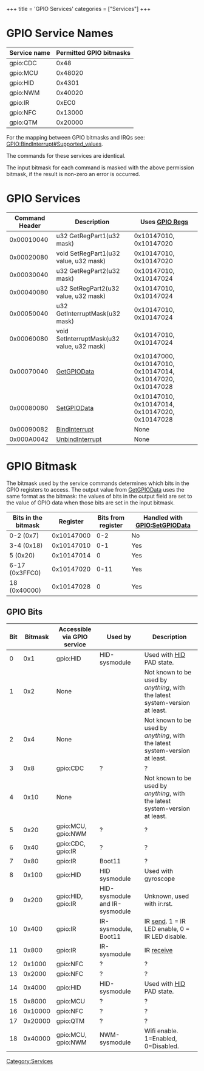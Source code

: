 +++
title = 'GPIO Services'
categories = ["Services"]
+++

# GPIO Service Names

| Service name | Permitted GPIO bitmasks |
|--------------|-------------------------|
| gpio:CDC     | 0x48                    |
| gpio:MCU     | 0x48020                 |
| gpio:HID     | 0x4301                  |
| gpio:NWM     | 0x40020                 |
| gpio:IR      | 0xEC0                   |
| gpio:NFC     | 0x13000                 |
| gpio:QTM     | 0x20000                 |

For the mapping between GPIO bitmasks and IRQs see: [GPIO:BindInterrupt#Supported_values](GPIO:BindInterrupt#supported_values "wikilink").

The commands for these services are identical.

The input bitmask for each command is masked with the above permission bitmask, if the result is non-zero an error is occurred.

# GPIO Services

| Command Header | Description | Uses [GPIO Regs](GPIO_Registers "wikilink") |
|----|----|----|
| 0x00010040 | u32 GetRegPart1(u32 mask) | 0x10147010, 0x10147020 |
| 0x00020080 | void SetRegPart1(u32 value, u32 mask) | 0x10147010, 0x10147020 |
| 0x00030040 | u32 GetRegPart2(u32 mask) | 0x10147010, 0x10147024 |
| 0x00040080 | u32 SetRegPart2(u32 value, u32 mask) | 0x10147010, 0x10147024 |
| 0x00050040 | u32 GetInterruptMask(u32 mask) | 0x10147010, 0x10147024 |
| 0x00060080 | void SetInterruptMask(u32 value, u32 mask) | 0x10147010, 0x10147024 |
| 0x00070040 | [GetGPIOData](GPIO:GetGPIOData "wikilink") | 0x10147000, 0x10147010, 0x10147014, 0x10147020, 0x10147028 |
| 0x00080080 | [SetGPIOData](GPIO:SetGPIOData "wikilink") | 0x10147010, 0x10147014, 0x10147020, 0x10147028 |
| 0x00090082 | [BindInterrupt](GPIO:BindInterrupt "wikilink") | None |
| 0x000A0042 | [UnbindInterrupt](GPIO:UnbindInterrupt "wikilink") | None |

# GPIO Bitmask

The bitmask used by the service commands determines which bits in the GPIO registers to access. The output value from [GetGPIOData](GPIO:GetGPIOData "wikilink") uses the same format as the bitmask: the values of bits in the output field are set to the value of GPIO data when those bits are set in the input bitmask.

| Bits in the bitmask | Register | Bits from register | Handled with [GPIO:SetGPIOData](GPIO:SetGPIOData "wikilink") |
|----|----|----|----|
| 0-2 (0x7) | 0x10147000 | 0-2 | No |
| 3-4 (0x18) | 0x10147010 | 0-1 | Yes |
| 5 (0x20) | 0x10147014 | 0 | Yes |
| 6-17 (0x3FFC0) | 0x10147020 | 0-11 | Yes |
| 18 (0x40000) | 0x10147028 | 0 | Yes |

## GPIO Bits

| Bit | Bitmask | Accessible via GPIO service | Used by | Description |
|----|----|----|----|----|
| 0 | 0x1 | gpio:HID | HID-sysmodule | Used with [HID](HID_Shared_Memory "wikilink") PAD state. |
| 1 | 0x2 | None |  | Not known to be used by *anything*, with the latest system-version at least. |
| 2 | 0x4 | None |  | Not known to be used by *anything*, with the latest system-version at least. |
| 3 | 0x8 | gpio:CDC | ? | ? |
| 4 | 0x10 | None |  | Not known to be used by *anything*, with the latest system-version at least. |
| 5 | 0x20 | gpio:MCU, gpio:NWM | ? | ? |
| 6 | 0x40 | gpio:CDC, gpio:IR | ? | ? |
| 7 | 0x80 | gpio:IR | Boot11 | ? |
| 8 | 0x100 | gpio:HID | HID sysmodule | Used with gyroscope |
| 9 | 0x200 | gpio:HID, gpio:IR | HID-sysmodule and IR-sysmodule | Unknown, used with ir:rst. |
| 10 | 0x400 | gpio:IR | IR-sysmodule, Boot11 | IR [send](IRU:SetIRLEDState "wikilink"). 1 = IR LED enable, 0 = IR LED disable. |
| 11 | 0x800 | gpio:IR | IR-sysmodule | IR [receive](IRU:GetIRLEDRecvState "wikilink") |
| 12 | 0x1000 | gpio:NFC | ? | ? |
| 13 | 0x2000 | gpio:NFC | ? | ? |
| 14 | 0x4000 | gpio:HID | HID-sysmodule | Used with [HID](HID_Shared_Memory "wikilink") PAD state. |
| 15 | 0x8000 | gpio:MCU | ? | ? |
| 16 | 0x10000 | gpio:NFC | ? | ? |
| 17 | 0x20000 | gpio:QTM | ? | ? |
| 18 | 0x40000 | gpio:MCU, gpio:NWM | NWM-sysmodule | Wifi enable. 1=Enabled, 0=Disabled. |

[Category:Services](Category:Services "wikilink")
